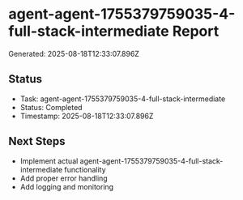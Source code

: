 # agent-agent-1755379759035-4-full-stack-intermediate Report

Generated: 2025-08-18T12:33:07.896Z

## Status
- Task: agent-agent-1755379759035-4-full-stack-intermediate
- Status: Completed
- Timestamp: 2025-08-18T12:33:07.896Z

## Next Steps
- Implement actual agent-agent-1755379759035-4-full-stack-intermediate functionality
- Add proper error handling
- Add logging and monitoring
